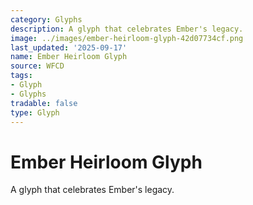 ```yaml
---
category: Glyphs
description: A glyph that celebrates Ember's legacy.
image: ../images/ember-heirloom-glyph-42d07734cf.png
last_updated: '2025-09-17'
name: Ember Heirloom Glyph
source: WFCD
tags:
- Glyph
- Glyphs
tradable: false
type: Glyph
---
```


# Ember Heirloom Glyph

A glyph that celebrates Ember's legacy.


